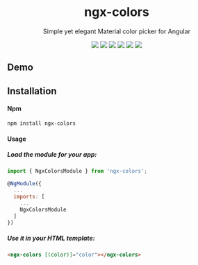 <p align="center">
  <h1 align="center">ngx-colors</h1>
  <p align="center">Simple yet elegant Material color picker for Angular</p>
  <p align="center">
    <img src="https://img.shields.io/github/downloads/toinane/colorpicker/total.svg?style=flat-square">
    <img src="https://img.shields.io/github/downloads/toinane/colorpicker/latest/total.svg?style=flat-square">
    <img src="https://img.shields.io/circleci/project/github/Toinane/colorpicker.svg?style=flat-square">
    <img src="https://img.shields.io/github/release/toinane/colorpicker.svg?style=flat-square">
    <img src="https://img.shields.io/github/release-date/Toinane/colorpicker.svg?style=flat-square">
    <img src="https://img.shields.io/david/toinane/colorpicker.svg?style=flat-square">
  </p>
</p>

## Demo


## Installation

#### Npm
```shell
npm install ngx-colors
```

#### Usage


##### Load the module for your app:

```javascript
import { NgxColorsModule } from 'ngx-colors';

@NgModule({
  ...
  imports: [
    ...
    NgxColorsModule
  ]
})
```

##### Use it in your HTML template:

```html
<ngx-colors [(color)]="color"></ngx-colors>
```
